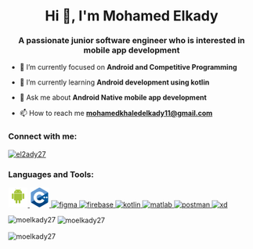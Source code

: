 <h1 align="center">Hi 👋, I'm Mohamed Elkady</h1>
<h3 align="center">A passionate junior software engineer who is interested in mobile app development</h3>

- 🔭 I’m currently focused on **Android and Competitive Programming**

- 🌱 I’m currently learning **Android development using kotlin**

- 💬 Ask me about **Android Native mobile app development**

- 📫 How to reach me **mohamedkhaledelkady11@gmail.com**

<h3 align="left">Connect with me:</h3>
<p align="left">
<a href="https://twitter.com/el2ady27" target="blank"><img align="center" src="https://raw.githubusercontent.com/rahuldkjain/github-profile-readme-generator/master/src/images/icons/Social/twitter.svg" alt="el2ady27" height="30" width="40" /></a>
</p>

<h3 align="left">Languages and Tools:</h3>
<p align="left"> <a href="https://developer.android.com" target="_blank" rel="noreferrer"> <img src="https://raw.githubusercontent.com/devicons/devicon/master/icons/android/android-original-wordmark.svg" alt="android" width="40" height="40"/> </a> <a href="https://www.w3schools.com/cpp/" target="_blank" rel="noreferrer"> <img src="https://raw.githubusercontent.com/devicons/devicon/master/icons/cplusplus/cplusplus-original.svg" alt="cplusplus" width="40" height="40"/> </a> <a href="https://www.figma.com/" target="_blank" rel="noreferrer"> <img src="https://www.vectorlogo.zone/logos/figma/figma-icon.svg" alt="figma" width="40" height="40"/> </a> <a href="https://firebase.google.com/" target="_blank" rel="noreferrer"> <img src="https://www.vectorlogo.zone/logos/firebase/firebase-icon.svg" alt="firebase" width="40" height="40"/> </a> <a href="https://kotlinlang.org" target="_blank" rel="noreferrer"> <img src="https://www.vectorlogo.zone/logos/kotlinlang/kotlinlang-icon.svg" alt="kotlin" width="40" height="40"/> </a> <a href="https://www.mathworks.com/" target="_blank" rel="noreferrer"> <img src="https://upload.wikimedia.org/wikipedia/commons/2/21/Matlab_Logo.png" alt="matlab" width="40" height="40"/> </a> <a href="https://postman.com" target="_blank" rel="noreferrer"> <img src="https://www.vectorlogo.zone/logos/getpostman/getpostman-icon.svg" alt="postman" width="40" height="40"/> </a> <a href="https://www.adobe.com/products/xd.html" target="_blank" rel="noreferrer"> <img src="https://cdn.worldvectorlogo.com/logos/adobe-xd.svg" alt="xd" width="40" height="40"/> </a> </p>

<p><img align="left" src="https://github-readme-stats.vercel.app/api/top-langs?username=moelkady27&show_icons=true&locale=en&layout=compact" alt="moelkady27" /></p>

<p>&nbsp;<img align="center" src="https://github-readme-stats.vercel.app/api?username=moelkady27&show_icons=true&locale=en" alt="moelkady27" /></p>

<p><img align="center" src="https://github-readme-streak-stats.herokuapp.com/?user=moelkady27&" alt="moelkady27" /></p>
